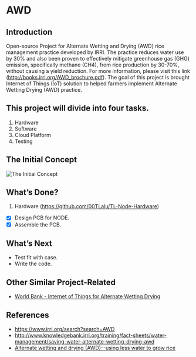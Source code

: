 # AWD

## Introduction
Open-source Project for Alternate Wetting and Drying (AWD) rice management practice developed by IRRI. The practice reduces water use by 30%   and also been proven to effectively mitigate greenhouse gas (GHG) emission, specifically methane (CH4), from rice production by 30-70%, without causing a yield reduction. For more information, please visit this link (http://books.irri.org/AWD_brochure.pdf). The goal of this project is brought Internet of Things (IoT) solution to helped farmers implement Alternate Wetting Drying (AWD) practice. 

## This project will divide into four tasks.
1. Hardware
2. Software
3. Cloud Platform
4. Testing

## The Initial Concept
 ![The Initial Concept](https://user-images.githubusercontent.com/95273257/196202245-da3aa493-c53e-4fc8-81a8-8ad31a99b625.jpg)
 
## What’s Done?
1. Hardware (https://github.com/00TLalu/TL-Node-Hardware)
- [x] Design PCB for NODE.
- [x] Assemble the PCB.
  
## What’s Next
- Test fit with case.
- Write the code.
  
## Other Similar Project-Related
- [World Bank - Internet of Things for Alternate Wetting Drying](https://www.youtube.com/watch?v=r0FpddlDLxQ)
 
  
## References
- https://www.irri.org/search?search=AWD 
- http://www.knowledgebank.irri.org/training/fact-sheets/water-management/saving-water-alternate-wetting-drying-awd 
- [Alternate wetting and drying (AWD)--using less water to grow rice](https://www.youtube.com/watch?v=tfKWKfagfFs)

